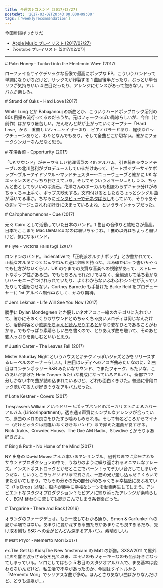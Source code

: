 ```yaml
---
title: 今週のレコメンド (2017/02/27)
postedAt: '2017-03-02T20:43:00.000+09:00'
tags: ['weeklyrecommendation']
---
```


今回新譜ばっかりだ

- [Apple Music プレイリスト (2017/02/27)](https://itunes.apple.com/jp/playlist/%E4%BB%8A%E9%80%B1%E3%81%AE%E3%83%AC%E3%82%B3%E3%83%A1%E3%83%B3%E3%83%89-2017-02-27/idpl.7a20c1c60fcc442c9bcbaca9412e44b8)
- \[Youtube プレイリスト (2017/02/27)\]

---

\# Palm Honey - Tucked into the Electronic Wave (2017)

ローファイ＆サイケデリックな音像で最高にポップな EP。こういうバンドって単調になりがちだけど、サックスが炸裂する 1 曲目後半だったり、ぶっとい単音リフが気持ちいい 4 曲目だったり、アレンジにセンスがあって飽きない。アルバムが楽しみ。

\# Strand of Oaks - Hard Love (2017)

White Lung とか Babaganouj の新曲とか、こういうハードポップロック系列の 80s 回帰も流行ってるのだろうか。元はフォークっぽい路線らしいが、今作（と前作）はかなり暑苦しい。だんだんと熱が上がっていくオープナー「Hard Love」から、重苦しいシュ―ゲイザーあり、ピアノバラードあり、軽快なロックチューンありと、わりとなんでもあり。そして全曲どこか切ない。確かにフォークシンガーなんだなと思う。

\# 花澤香菜 - Opportunity (2017)

「UK サウンド」がテーマらしい花澤香菜の 4th アルバム。引き続きラウンドテーブルの北川勝利がプロデュースしているだけあって、ビートポップ～サイケポップ～ブルーアイドソウル～マッドチェスター～ニューウェーブと確かに UK なエッセンスをがっちり押さえている。そしてそういうオマージュをしつつ、ちゃんと曲としてもいいのは流石。花澤さんのボーカルも相変わらずキャラ分けがめちゃくちゃ上手く、ポップス映えする。文句付けるとしたらちょっとシングル曲が浮いてる事か。ちなみに[インタビューで元ネタばらし](https://www.lisres.jp/0000004872/)もしていて、そりゃあその辺オマージュされれば好きに決まっているよね、というラインナップだった。

\# Cairophenomenons - Cue (2017)

元々 Cairo として活動していた日本のバンド。1 曲目の音作りと繊細さが最高。日本でここまで Mac DeMarco なのは聴いちゃうわ。1 曲め以外はちょっと弱いけど、気になるバンド。

\# Flyte - Victoria Falls (Sg) (2017)

ロンドンのバンド。indienative で「正統派オルタナポップ」とか書かれてて、正統なオルタナってなんやねんと逆に興味を持った。まあ確かにそう書いちゃっても仕方がないくらい、UK の今までの良質な音楽への視線があって、ストレートなポップ性がある曲。でももちろんそれだけではなく、全編通して落ち着かないハーモニーがつけれられていたり、よくわからないふわふわシンセが入っていたりして油断させない。Cortney Barnette も手掛けた Burke Reid をプロデューサーに 1st アルバム制作中らしく、かなり期待。

\# Jens Lekman - Life Will See You Now (2017)

勝手に Dylan Mondegreen とか優しいネオアコと一緒のカテゴリに入れていて、確かにそのくくりのサウンドとめちゃくちゃ良いメロディは同じなんだけど、活動内容とか[歌詞をちゃんと読んだりすると](http://monchicon.jugem.jp/?eid=2163)かなり変なひとであることがわかる。でもやっぱり素晴らしい曲を書くので、とりあえず曲を聴いて、そのあと変人っぷりを楽しむといいと思う。

\# Justin Carter - The Leaves Fall (2017)

Mister Saturday Night というハウスとかテクノっぽいジャズとかをリリースするレーベルのオーナーらしい。1 曲目はレディヘのアコギ曲みたいなのに、2 曲目はコンテンポラリー R&B みたいなサウンド、でまたフォーク、みたいな、このあいだ挙げた Hein Cooper みたいな構成になっているアルバム。全部で 27 分しかない中で曲が詰め込まれているけど、どれも面白くきけた。普通に普段ロック聴いてる人が好きそうなアルバムだった。

\# Lotte Kestner - Covers (2017)

Trespassers William というドリームポップバンドのボーカリストによるカバーアルバム (Lirico/Inpartment)。透き通る声質にシンプルなアレンジが合っていて、原曲のメロの良さをひたすら噛みしめられる。そして有名どころからマイナー（だけどオタクは間違いなく好きなバンド）まで抑えた選曲が良すぎる。Nick Drake、Crowded House、The One AM Radio、Slowdive とかそりゃあ好きだよ。

\# Bing & Ruth - No Home of the Mind (2017)

NY 出身の David Moore さんが率いるアンサンブル。過剰なまでに抑圧されたサウンドプロダクションの中で、うねりのように繰り返されるミニマルなフレーズ。インストポストロックとかだとここでバーン！ってデカい音だしてしまいそうだな、というところもギリギリまで押さえ、一筋の光が差し込んだ？くらいでまた引いてしまう。でもその分その光の部分がめちゃくちゃ幸福感にあふれていて（「Is Drop」以降）、脳内が勝手に幸福なシーンを動画再生してしまう。アンビエントなスタジオプロダクション？もピアノに寄り添ったアレンジが素晴らしく、BGM 替わりに流しても聴きこんでしまう系音楽だった。

\# Tangarine - There and Back (2016)

オランダのフォークデュオ。もう一聴してわかる通り、Simon & Garfunkel への愛が半端ではない。あまりに愛が深すぎる曲たちがあまりにも良すぎるだめ、受け取る側も S&G への愛がどんどん深まるアルバム。素晴らしい。

\# Matt Pryor - Memento Mori (2017)

ex.The Get Up Kids/The New Amsterdam の Matt の新譜。SXSW2011 で屋外に声を響き渡らせる彼を見て以来、エモいのもフォーキーなのも全部好きになってしまっている。ソロとしてはもう 5 枚目のスタジオアルバムで、まあ基本は変わらないんだけど、私生活で不幸があったのか、今回はタイトルから「Memento Mori」でシリアスな曲が多め。ほんとさり気ない曲ばかりなんだけど、どうも涙腺が…。
